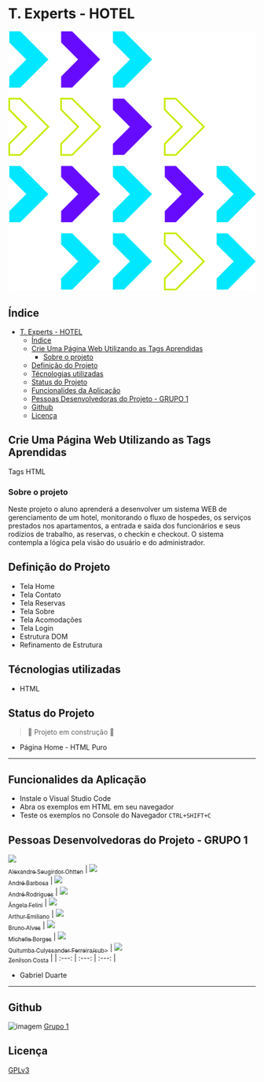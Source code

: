# T. Experts - HOTEL

![Imagem](images/logoTex.png)

## Índice

- [T. Experts - HOTEL](#t-experts---hotel)
  - [Índice](#índice)
  - [Crie Uma Página Web Utilizando as Tags Aprendidas](#crie-uma-página-web-utilizando-as-tags-aprendidas)
    - [Sobre o projeto](#sobre-o-projeto)
  - [Definição do Projeto](#definição-do-projeto)
  - [Técnologias utilizadas](#técnologias-utilizadas)
  - [Status do Projeto](#status-do-projeto)
  - [Funcionalides da Aplicação](#funcionalides-da-aplicação)
  - [Pessoas Desenvolvedoras do Projeto - GRUPO 1](#pessoas-desenvolvedoras-do-projeto---grupo-1)
  - [Github](#github)
  - [Licença](#licença)

## Crie Uma Página Web Utilizando as Tags Aprendidas

Tags HTML

### Sobre o projeto

Neste projeto o aluno aprenderá a desenvolver um sistema WEB de gerenciamento de um hotel, monitorando o fluxo de hospedes, os serviços prestados nos apartamentos, a entrada e saída dos funcionários e seus rodízios de trabalho, as reservas, o checkin e checkout. O sistema contempla a lógica pela visão do usuário e do administrador.

## Definição do Projeto

- Tela Home
- Tela Contato
- Tela Reservas
- Tela Sobre
- Tela Acomodações
- Tela Login
- Estrutura DOM
- Refinamento de Estrutura

## Técnologias utilizadas

- HTML

## Status do Projeto

> :construction: Projeto em construção :construction:

- Página Home - HTML Puro

---

## Funcionalides da Aplicação

- Instale o Visual Studio Code
- Abra os exemplos em HTML em seu navegador
- Teste os exemplos no Console do Navegador `CTRL+SHIFT+C`

## Pessoas Desenvolvedoras do Projeto - GRUPO 1

[<img src="https://avatars.githubusercontent.com/u/10383832?v=4" width=115><br><sub>Alexandre Seugirdor Ohtten</sub>](https://github.com/ohtten) | [<img src="https://avatars.githubusercontent.com/u/117115177?v=4" width=115><br><sub>André Barbosa</sub>](https://github.com/andrebarbosatech) | [<img src="hhttps://avatars.githubusercontent.com/u/115587292?v=4" width=115><br><sub>André Rodrigues</sub>](https://github.com/alsrodriguesbr) | [<img src="https://avatars.githubusercontent.com/u/99025849?v=4" width=115><br><sub>Ângela Felini</sub>](https://github.com/angelafelini) | [<img src="https://avatars.githubusercontent.com/u/116170868?v=4" width=115><br><sub>Arthur Emiliano</sub>](https://github.com/Arthuremiliano) | [<img src="https://avatars.githubusercontent.com/u/104469512?v=4" width=115><br><sub>Bruno Alves</sub>](https://github.com/brunonnalves) | [<img src="https://avatars.githubusercontent.com/u/102254707?v=4" width=115><br><sub>Michelle Borges</sub>](https://github.com/Mikallina) | [<img src="https://avatars.githubusercontent.com/u/26072777?v=4" width=115><br><sub>Quitumba Culyssander Ferreira/sub>](https://github.com/culyssander) | [<img src="https://avatars.githubusercontent.com/u/99926147?v=4" width=115><br><sub>Zenilson Costa</sub>](https://github.com/Znilcosta) |
| :---: | :---: | :---: |

- Gabriel Duarte

---

## Github

![imagem](https://img.shields.io/github/forks/Mikallina/hotelg1?style=social) [Grupo 1](https://github.com/TExpertsG1/hotelg1)

## Licença

[GPLv3](https://choosealicense.com/licenses/gpl-3.0/)
